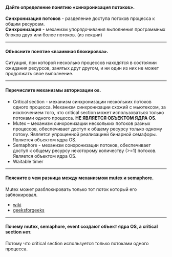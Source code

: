 #### Дайте определение понятию «синхронизация потоков».

**Синхронизация потоков** - разделение доступа потоков процесса к общим ресурсам.  
**Синхронизация** - механизм упорядочивания выполнения программных блоков двух или более потоков. (из лекции)

---
#### Объясните понятие «взаимная блокировка».

Ситуация, при которой несколько процессов находятся в состоянии ожидания ресурсов, занятых друг другом, и ни один из них не может продолжать свое выполнение.

---
#### Перечислите механизмы авторизации os.

- Critical section - механизм синхронизации нескольких потоков одного процесса. Механизм синхронизации схожий с мьютексом, за исключением того, что critical section может использоваться только потоками одного процесса. **НЕ ЯВЛЯЕТСЯ ОБЪЕКТОМ ЯДРА OS**.
- Mutex – механизм синхронизации нескольких потоков разных процессов, обеспечивает доступ к общему ресурсу только одному потоку. Является упрощенной реализацией бинарной семафоры. Является объектом ядра OS.
- Semaphore - механизм сонхронизации потоков, обеспечивает доступ к общему ресурсу некоторому количеству (>=1) потоков. Является объектом ядра OS.
- Waitable timer

---
#### Поясните в чем разница между механизмом mutex и semaphore.

Mutex может разблокировать только тот поток который его заблокировал.

- [wiki](https://en.wikipedia.org/wiki/Semaphore_(programming)#Semaphores_vs._mutexes)
- [geeksforgeeks](https://www.geeksforgeeks.org/mutex-vs-semaphore/)

---
#### Почему mutex, semaphore, event создают объект ядра OS, а critical section нет.

Потому что critical section используется только потоками одного процесса.
